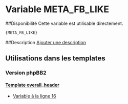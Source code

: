 # Variable META_FB_LIKE

##Disponibilité
Cette variable est utilisable directement.

```html
{META_FB_LIKE}
```

##Description
[Ajouter une description](https://fa-tvars.appspot.com/var/META_FB_LIKE)

## Utilisations dans les templates

### Version phpBB2

#### [Template overall_header](subsilver/overall_header.md#readme)
* [Variable &agrave; la ligne 16](../subsilver/overall_header.tpl#L16)